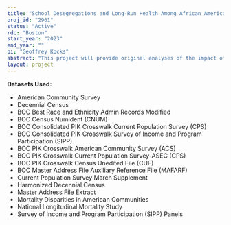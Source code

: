```yaml
---
title: "School Desegregations and Long-Run Health Among African Americans"
proj_id: "2961"
status: "Active"
rdc: "Boston"
start_year: "2023"
end_year: ""
pi: "Geoffrey Kocks"
abstract: "This project will provide original analyses of the impact of school desegregation court orders on the health and mortality of Black Americans. This project will therefore use Census Bureau data to study an important historical policy change of contemporary relevance due to concerns that school districts are once again often segregated. The project aims to both (1) evaluate the total long-run impact of school desegregation orders on the health outcomes and mortality of Black Americans; and (2) assess the role of potential mechanisms - such as changes in educational attainment or income that resulted from desegregation - for any observed effects. The desegregation plans studied in this project began after Brown v. Board of Education (1954) and were rolled out throughout the 1980s as civil rights groups led efforts to force desegregation plans in school districts. The primary significance of the proposed study is therefore to link data on school desegregation exposure, long-run health outcomes, and shorter run economic and educational outcomes to allow for a detailed analysis of desegregation's health effects and potential economic mechanisms for these effects."
layout: project
---
```


**Datasets Used:**

  - American Community Survey 
  - Decennial Census 
  - BOC Best Race and Ethnicity Admin Records Modified 
  - BOC Census Numident (CNUM) 
  - BOC Consolidated PIK Crosswalk Current Population Survey (CPS) 
  - BOC Consolidated PIK Crosswalk Survey of Income and Program Participation (SIPP) 
  - BOC PIK Crosswalk American Community Survey (ACS) 
  - BOC PIK Crosswalk Current Population Survey-ASEC (CPS) 
  - BOC PIK Crosswalk Census Unedited File (CUF) 
  - BOC Master Address File Auxiliary Reference File (MAFARF) 
  - Current Population Survey March Supplement 
  - Harmonized Decennial Census 
  - Master Address File Extract 
  - Mortality Disparities in American Communities 
  - National Longitudinal Mortality Study 
  - Survey of Income and Program Participation (SIPP) Panels 

